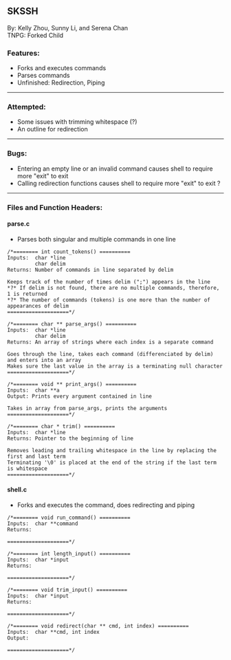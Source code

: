 ## SKSSH
By: Kelly Zhou, Sunny Li, and Serena Chan\
TNPG: Forked Child

### Features:
- Forks and executes commands
- Parses commands
- Unfinished: Redirection, Piping

---

### Attempted:
- Some issues with trimming whitespace (?)
- An outline for redirection

---

### Bugs:
- Entering an empty line or an invalid command causes shell to require more "exit" to exit
- Calling redirection functions causes shell to require more "exit" to exit ?

---

### Files and Function Headers:
#### parse.c
  * Parses both singular and multiple commands in one line
  ```
  /*======== int count_tokens() ==========
  Inputs:  char *line
           char delim
  Returns: Number of commands in line separated by delim

  Keeps track of the number of times delim (";") appears in the line
  *?* If delim is not found, there are no multiple commands, therefore, 1 is returned
  *?* The number of commands (tokens) is one more than the number of appearances of delim
  ====================*/

  /*======== char ** parse_args() ==========
  Inputs:  char *line
           char delim
  Returns: An array of strings where each index is a separate command
  
  Goes through the line, takes each command (differenciated by delim) and enters into an array
  Makes sure the last value in the array is a terminating null character
  ====================*/
  
  /*======== void ** print_args() ==========
  Inputs:  char **a
  Output: Prints every argument contained in line

  Takes in array from parse_args, prints the arguments
  ====================*/

  /*======== char * trim() ==========
  Inputs:  char *line
  Returns: Pointer to the beginning of line

  Removes leading and trailing whitespace in the line by replacing the first and last term
  Terminating '\0' is placed at the end of the string if the last term is whitespace
  ====================*/  
  ```
  
  #### shell.c
  * Forks and executes the command, does redirecting and piping 
  ```
  /*======== void run_command() ==========
  Inputs:  char **command
  Returns: 
  
  ====================*/
  
  /*======== int length_input() ==========
  Inputs:  char *input
  Returns: 
  
  ====================*/
  
  /*======== void trim_input() ==========
  Inputs:  char *input
  Returns: 
  
  ====================*/ 
  
  /*======== void redirect(char ** cmd, int index) ==========
  Inputs:  char **cmd, int index
  Output:  
  
  ====================*/
  ```

